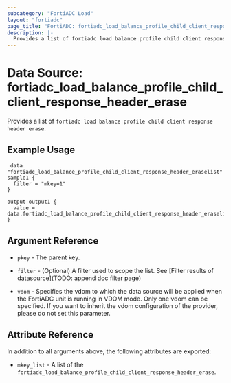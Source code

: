 ```yaml
---
subcategory: "FortiADC Load"
layout: "fortiadc"
page_title: "FortiADC: fortiadc_load_balance_profile_child_client_response_header_erase"
description: |-
  Provides a list of fortiadc load balance profile child client response header erase
---
```


# Data Source: fortiadc_load_balance_profile_child_client_response_header_erase
Provides a list of `fortiadc load balance profile child client response header erase`.

## Example Usage

```hcl
 data "fortiadc_load_balance_profile_child_client_response_header_eraselist" sample1 {
  filter = "mkey=1"
}

output output1 {
  value = data.fortiadc_load_balance_profile_child_client_response_header_eraselist.sample1.mkey_list
}
```

## Argument Reference

* `pkey` - The parent key.
* `filter` - (Optional) A filter used to scope the list. See [Filter results of datasource](TODO: append doc filter page)

* `vdom` - Specifies the vdom to which the data source will be applied when the FortiADC unit is running in VDOM mode. Only one vdom can be specified. If you want to inherit the vdom configuration of the provider, please do not set this parameter.

## Attribute Reference

In addition to all arguments above, the following attributes are exported:

* `mkey_list` -  A list of the `fortiadc_load_balance_profile_child_client_response_header_erase`.
